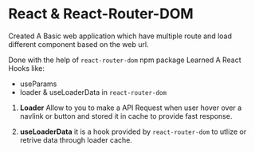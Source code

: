 # React & React-Router-DOM

Created A Basic web application which have multiple route and load different component based on the web url.

Done with the help of `react-router-dom` npm package
Learned A React Hooks like:

- useParams
- loader & useLoaderData in `react-router-dom`

1. **Loader** Allow to you to make a API Request when user hover over a navlink or button and stored it in cache to provide fast response.

2. **useLoaderData** it is a hook provided by `react-router-dom` to utlize or retrive data through loader cache.
